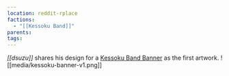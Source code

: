 ```yaml
---
location: reddit-rplace
factions:
  - "[[Kessoku Band]]"
parents: 
tags: 
---
```

*[[dsuzu]]* shares his design for a [Kessoku Band Banner](https://discord.com/channels/1093664259273130084/1131230952119615600/1131425336459010141) as the first artwork.
![[media/kessoku-banner-v1.png]]
